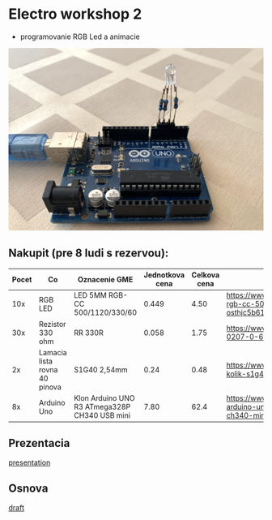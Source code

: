 # Electro workshop 2

- programovanie RGB Led a animacie

![preview](preview.jpg)

## Nakupit (pre 8 ludi s rezervou):

| Pocet | Co      | Oznacenie GME                   | Jednotkova cena | Celkova cena    | Linka         |
|-------|---------|---------------------------------|-----------------|-----------------|---------------|
| 10x   | RGB LED | LED 5MM RGB-CC 500/1120/330/60  | 0.449           | 4.50            | https://www.gme.sk/led-5mm-rgb-cc-500-1120-330-60-osthjc5b61a      |
| 30x   | Rezistor 330 ohm | RR 330R                | 0.058           | 1.75            | https://www.gme.sk/rm-330r-0207-0-6w-1 | 
| 2x    | Lamacia lista rovna 40 pinova | S1G40 2,54mm | 0.24         | 0.48            | https://www.gme.sk/oboustranny-kolik-s1g40-2-54mm |
| 8x    | Arduino Uno | Klon Arduino UNO R3 ATmega328P CH340 USB mini | 7.80  | 62.4    | https://www.gme.sk/klon-arduino-uno-r3-atmega328p-ch340-mini-usb |

## Prezentacia

[presentation](workshopelectro2.pdf)

## Osnova

[draft](draft.txt)
